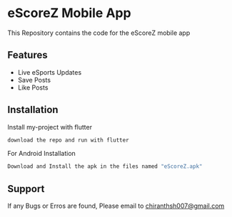 
# eScoreZ Mobile App

This Repository contains the code for the eScoreZ mobile app


## Features

- Live eSports Updates
- Save Posts
- Like Posts



## Installation

Install my-project with flutter

```bash
download the repo and run with flutter
```

For Android Installation

```bash
Download and Install the apk in the files named "eScoreZ.apk"
```

    
## Support

If any Bugs or Erros are found, Please email to chiranthsh007@gmail.com

